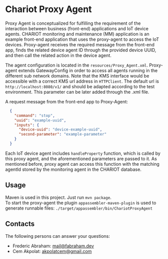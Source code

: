 # Chariot Proxy Agent
Proxy Agent is conceptualized for fulfilling the requirement of the interaction between business (front-end) applications and IoT device agents.
CHARIOT monitoring and maintenance (MM) application is an example front-end application that uses the proxy-agent to access the IoT devices.
Proxy-agent receives the required message from the front-end app, finds the related device agent ID through the provided device UUID, and then call the related action in the device agent.

The agent configuration is located in the `resources/Proxy_Agent.xml`. 
Proxy-agent extends GatewayConfig in order to access all agents running in the different sub network domains. 
Note that the KMS interface would be accessible with a correct KMS url address in `HTTPClient`. 
The default url is  `http://localhost:8080/v1/` and should be adapted according to the test environment. This parameter can be later added through the .xml file. 

A request message from the front-end app to Proxy-Agent:

```json
  {
    "command": "stop",
    "uuid": "example-uuid",
    "inputs": {
      "device-uuid": "device-example-uuid",
      "second-parameter": "example-parameter"
    }
  }
```
Each IoT device agent includes `handleProperty` function, which is called by this proxy agent, and the aforementioned parameters are passed to it.
As mentioned before, proxy agent can access this function with the matching agentId stored by the monitoring agent in the CHARIOT database. 


## Usage
Maven is used in this project. Just run `mvn package`.\
To start the proxy-agent the plugin `appassembler-maven-plugin` 
is used to generate runnable files: `./target/appassembler/bin/ChariotProxyAgent`

## Contacts

The following persons can answer your questions: 

- Frederic Abraham: [mail@fabraham.dev](mailto://mail@fabraham.dev)
- Cem Akpolat: [akpolatcem@gmail.com](mailto://akpolatcem@gmail.com)

 
